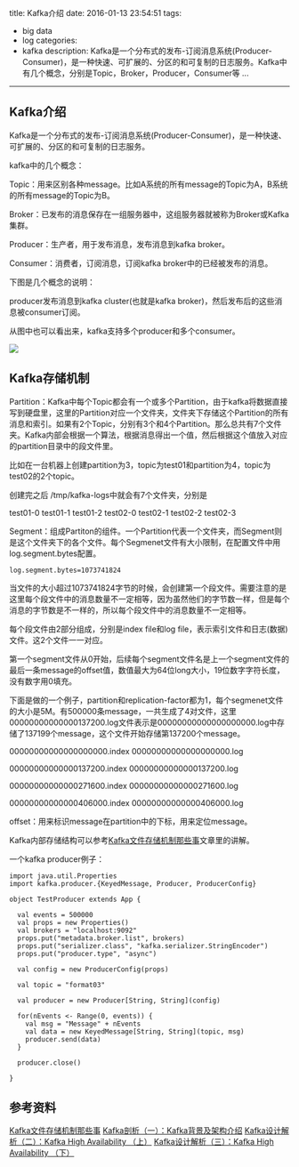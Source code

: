 title: Kafka介绍
date: 2016-01-13 23:54:51
tags:
- big data
- log
categories:
- kafka
description: Kafka是一个分布式的发布-订阅消息系统(Producer-Consumer)，是一种快速、可扩展的、分区的和可复制的日志服务。Kafka中有几个概念，分别是Topic，Broker，Producer，Consumer等 ...

--------------

## Kafka介绍 ##

Kafka是一个分布式的发布-订阅消息系统(Producer-Consumer)，是一种快速、可扩展的、分区的和可复制的日志服务。

kafka中的几个概念：

Topic：用来区别各种message。比如A系统的所有message的Topic为A，B系统的所有message的Topic为B。

Broker：已发布的消息保存在一组服务器中，这组服务器就被称为Broker或Kafka集群。

Producer：生产者，用于发布消息，发布消息到kafka broker。

Consumer：消费者，订阅消息，订阅kafka broker中的已经被发布的消息。

下图是几个概念的说明：

producer发布消息到kafka cluster(也就是kafka broker)，然后发布后的这些消息被consumer订阅。

从图中也可以看出来，kafka支持多个producer和多个consumer。

![](http://kafka.apache.org/images/producer_consumer.png)

## Kafka存储机制 ##

Partition：Kafka中每个Topic都会有一个或多个Partition，由于kafka将数据直接写到硬盘里，这里的Partition对应一个文件夹，文件夹下存储这个Partition的所有消息和索引。如果有2个Topic，分别有3个和4个Partition。那么总共有7个文件夹。Kafka内部会根据一个算法，根据消息得出一个值，然后根据这个值放入对应的partition目录中的段文件里。

比如在一台机器上创建partition为3，topic为test01和partition为4，topic为test02的2个topic。

创建完之后 /tmp/kafka-logs中就会有7个文件夹，分别是 

test01-0
test01-1
test01-2
test02-0
test02-1
test02-2
test02-3

Segment：组成Partiton的组件。一个Partition代表一个文件夹，而Segment则是这个文件夹下的各个文件。每个Segmenet文件有大小限制，在配置文件中用log.segment.bytes配置。

	log.segment.bytes=1073741824
    
当文件的大小超过1073741824字节的时候，会创建第一个段文件。需要注意的是这里每个段文件中的消息数量不一定相等，因为虽然他们的字节数一样，但是每个消息的字节数是不一样的，所以每个段文件中的消息数量不一定相等。

每个段文件由2部分组成，分别是index file和log file，表示索引文件和日志(数据)文件。这2个文件一一对应。

第一个segment文件从0开始，后续每个segment文件名是上一个segment文件的最后一条message的offset值，数值最大为64位long大小，19位数字字符长度，没有数字用0填充。

下面是做的一个例子，partition和replication-factor都为1，每个segmenet文件的大小是5M。有500000条message，一共生成了4对文件，这里00000000000000137200.log文件表示是00000000000000000000.log中存储了137199个message，这个文件开始存储第137200个message。

00000000000000000000.index
00000000000000000000.log

00000000000000137200.index
00000000000000137200.log

00000000000000271600.index
00000000000000271600.log

00000000000000406000.index
00000000000000406000.log

offset：用来标识message在partition中的下标，用来定位message。

Kafka内部存储结构可以参考[Kafka文件存储机制那些事](http://tech.meituan.com/kafka-fs-design-theory.html)文章里的讲解。


一个kafka producer例子：

	import java.util.Properties
	import kafka.producer.{KeyedMessage, Producer, ProducerConfig}

	object TestProducer extends App {

      val events = 500000
      val props = new Properties()
      val brokers = "localhost:9092"
      props.put("metadata.broker.list", brokers)
      props.put("serializer.class", "kafka.serializer.StringEncoder")
      props.put("producer.type", "async")

      val config = new ProducerConfig(props)

      val topic = "format03"

      val producer = new Producer[String, String](config)

      for(nEvents <- Range(0, events)) {
        val msg = "Message" + nEvents
        val data = new KeyedMessage[String, String](topic, msg)
        producer.send(data)
      }

      producer.close()

    }


## 参考资料 ##

[Kafka文件存储机制那些事](http://tech.meituan.com/kafka-fs-design-theory.html)
[Kafka剖析（一）：Kafka背景及架构介绍](http://www.infoq.com/cn/articles/kafka-analysis-part-1/)
[Kafka设计解析（二）：Kafka High Availability （上）](http://www.infoq.com/cn/articles/kafka-analysis-part-2/)
[Kafka设计解析（三）：Kafka High Availability （下）](http://www.infoq.com/cn/articles/kafka-analysis-part-3/)




